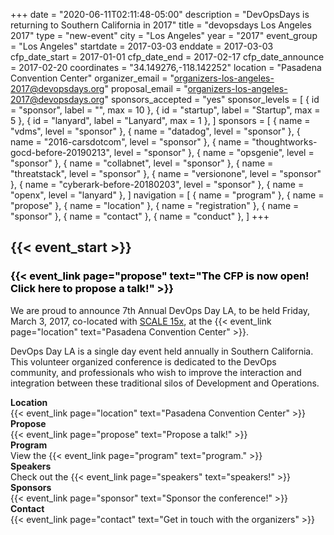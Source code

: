 +++
date = "2020-06-11T02:11:48-05:00"
description = "DevOpsDays is returning to Southern California in 2017"
title = "devopsdays Los Angeles 2017"
type = "new-event"
city = "Los Angeles"
year = "2017"
event_group = "Los Angeles"
startdate = 2017-03-03
enddate = 2017-03-03
cfp_date_start = 2017-01-01
cfp_date_end = 2017-02-17
cfp_date_announce = 2017-02-20
coordinates = "34.149276,-118.142252"
location = "Pasadena Convention Center"
organizer_email = "organizers-los-angeles-2017@devopsdays.org"
proposal_email = "organizers-los-angeles-2017@devopsdays.org"
sponsors_accepted = "yes"
sponsor_levels = [
    { id = "sponsor", label = "", max = 10 },
    { id = "startup", label = "Startup", max = 5 },
    { id = "lanyard", label = "Lanyard", max = 1 },
]
sponsors = [
    { name = "vdms", level = "sponsor" },
    { name = "datadog", level = "sponsor" },
    { name = "2016-carsdotcom", level = "sponsor" },
    { name = "thoughtworks-gocd-before-20190213", level = "sponsor" },
    { name = "opsgenie", level = "sponsor" },
    { name = "collabnet", level = "sponsor" },
    { name = "threatstack", level = "sponsor" },
    { name = "versionone", level = "sponsor" },
    { name = "cyberark-before-20180203", level = "sponsor" },
    { name = "openx", level = "lanyard" },
]
navigation = [
    { name = "program" },
    { name = "propose" },
    { name = "location" },
    { name = "registration" },
    { name = "sponsor" },
    { name = "contact" },
    { name = "conduct" },
]
+++
<h2>{{< event_start >}}</h2>

<h3 style="color: black"> {{< event_link page="propose" text="The CFP is now open! Click here to propose a talk!" >}}</h3>

<p>We are proud to announce 7th Annual DevOps Day LA, to be held Friday, March 3, 2017, co-located with <a href='http://www.socallinuxexpo.org'>SCALE 15x</a>, at the {{< event_link page="location" text="Pasadena Convention Center" >}}.</p>

DevOps Day LA is a single day event held annually in Southern California. This volunteer organized conference is dedicated to the DevOps community, and professionals who wish to improve the interaction and integration between these traditional silos of Development and Operations.

<div style="clear: both"></div>

<!-- <div style="text-align:center;">
  {{< event_logo >}}
</div> -->

<div class = "row">
  <div class = "col-md-2">
    <strong>Location</strong>
  </div>
  <div class = "col-md-8">
    {{< event_link page="location" text="Pasadena Convention Center" >}}
  </div>
</div>

<!--
<div class = "row">
  <div class = "col-md-2">
    <strong>Register</strong>
  </div>
  <div class = "col-md-8">
    {{< event_link page="registration" text="Register to attend the conference!" >}}
  </div>
</div>
-->

<div class = "row">
  <div class = "col-md-2">
    <strong>Propose</strong>
  </div>
  <div class = "col-md-8">
    {{< event_link page="propose" text="Propose a talk!" >}}
  </div>
</div>

<div class = "row">
  <div class = "col-md-2">
    <strong>Program</strong>
  </div>
  <div class = "col-md-8">
    View the {{< event_link page="program" text="program." >}}
  </div>
</div>

<div class = "row">
  <div class = "col-md-2">
    <strong>Speakers</strong>
  </div>
  <div class = "col-md-8">
    Check out the {{< event_link page="speakers" text="speakers!" >}}
  </div>
</div>

<div class = "row">
  <div class = "col-md-2">
    <strong>Sponsors</strong>
  </div>
  <div class = "col-md-8">
    {{< event_link page="sponsor" text="Sponsor the conference!" >}}
  </div>
</div>

<div class = "row">
  <div class = "col-md-2">
    <strong>Contact</strong>
  </div>
  <div class = "col-md-8">
    {{< event_link page="contact" text="Get in touch with the organizers" >}}
  </div>
</div>

<!--
{{< event_twitter >}}
-->
